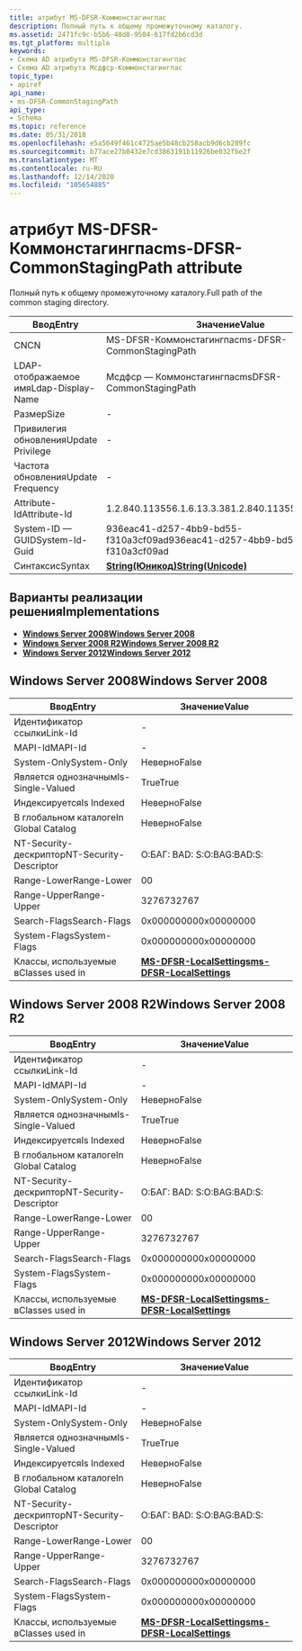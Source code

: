```yaml
---
title: атрибут MS-DFSR-Коммонстагингпас
description: Полный путь к общему промежуточному каталогу.
ms.assetid: 2471fc9c-b5b6-48d8-9504-617fd2b6cd3d
ms.tgt_platform: multiple
keywords:
- Схема AD атрибута MS-DFSR-Коммонстагингпас
- Схема AD атрибута Мсдфср-Коммонстагингпас
topic_type:
- apiref
api_name:
- ms-DFSR-CommonStagingPath
api_type:
- Schema
ms.topic: reference
ms.date: 05/31/2018
ms.openlocfilehash: e5a5649f461c4725ae5b48cb258acb9d6cb289fc
ms.sourcegitcommit: b77ace27b0432e7cd3863191b11926be032fbe2f
ms.translationtype: MT
ms.contentlocale: ru-RU
ms.lasthandoff: 12/14/2020
ms.locfileid: "105654885"
---
```

# <a name="ms-dfsr-commonstagingpath-attribute"></a><span data-ttu-id="e90e9-105">атрибут MS-DFSR-Коммонстагингпас</span><span class="sxs-lookup"><span data-stu-id="e90e9-105">ms-DFSR-CommonStagingPath attribute</span></span>

<span data-ttu-id="e90e9-106">Полный путь к общему промежуточному каталогу.</span><span class="sxs-lookup"><span data-stu-id="e90e9-106">Full path of the common staging directory.</span></span>



| <span data-ttu-id="e90e9-107">Ввод</span><span class="sxs-lookup"><span data-stu-id="e90e9-107">Entry</span></span> | <span data-ttu-id="e90e9-108">Значение</span><span class="sxs-lookup"><span data-stu-id="e90e9-108">Value</span></span> |
|-------------------|---------------------------------------------|
| <span data-ttu-id="e90e9-109">CN</span><span class="sxs-lookup"><span data-stu-id="e90e9-109">CN</span></span>                | <span data-ttu-id="e90e9-110">MS-DFSR-Коммонстагингпас</span><span class="sxs-lookup"><span data-stu-id="e90e9-110">ms-DFSR-CommonStagingPath</span></span>                   |
| <span data-ttu-id="e90e9-111">LDAP-отображаемое имя</span><span class="sxs-lookup"><span data-stu-id="e90e9-111">Ldap-Display-Name</span></span> | <span data-ttu-id="e90e9-112">Мсдфср — Коммонстагингпас</span><span class="sxs-lookup"><span data-stu-id="e90e9-112">msDFSR-CommonStagingPath</span></span>                    |
| <span data-ttu-id="e90e9-113">Размер</span><span class="sxs-lookup"><span data-stu-id="e90e9-113">Size</span></span>              | \-                                          |
| <span data-ttu-id="e90e9-114">Привилегия обновления</span><span class="sxs-lookup"><span data-stu-id="e90e9-114">Update Privilege</span></span>  | \-                                          |
| <span data-ttu-id="e90e9-115">Частота обновления</span><span class="sxs-lookup"><span data-stu-id="e90e9-115">Update Frequency</span></span>  | \-                                          |
| <span data-ttu-id="e90e9-116">Attribute-Id</span><span class="sxs-lookup"><span data-stu-id="e90e9-116">Attribute-Id</span></span>      | <span data-ttu-id="e90e9-117">1.2.840.113556.1.6.13.3.38</span><span class="sxs-lookup"><span data-stu-id="e90e9-117">1.2.840.113556.1.6.13.3.38</span></span>                  |
| <span data-ttu-id="e90e9-118">System-ID — GUID</span><span class="sxs-lookup"><span data-stu-id="e90e9-118">System-Id-Guid</span></span>    | <span data-ttu-id="e90e9-119">936eac41-d257-4bb9-bd55-f310a3cf09ad</span><span class="sxs-lookup"><span data-stu-id="e90e9-119">936eac41-d257-4bb9-bd55-f310a3cf09ad</span></span>        |
| <span data-ttu-id="e90e9-120">Синтаксис</span><span class="sxs-lookup"><span data-stu-id="e90e9-120">Syntax</span></span>            | [<span data-ttu-id="e90e9-121">**String(Юникод)**</span><span class="sxs-lookup"><span data-stu-id="e90e9-121">**String(Unicode)**</span></span>](s-string-unicode.md) |



## <a name="implementations"></a><span data-ttu-id="e90e9-122">Варианты реализации решения</span><span class="sxs-lookup"><span data-stu-id="e90e9-122">Implementations</span></span>

-   [<span data-ttu-id="e90e9-123">**Windows Server 2008**</span><span class="sxs-lookup"><span data-stu-id="e90e9-123">**Windows Server 2008**</span></span>](#windows-server-2008)
-   [<span data-ttu-id="e90e9-124">**Windows Server 2008 R2**</span><span class="sxs-lookup"><span data-stu-id="e90e9-124">**Windows Server 2008 R2**</span></span>](#windows-server-2008-r2)
-   [<span data-ttu-id="e90e9-125">**Windows Server 2012**</span><span class="sxs-lookup"><span data-stu-id="e90e9-125">**Windows Server 2012**</span></span>](#windows-server-2012)

## <a name="windows-server-2008"></a><span data-ttu-id="e90e9-126">Windows Server 2008</span><span class="sxs-lookup"><span data-stu-id="e90e9-126">Windows Server 2008</span></span>



| <span data-ttu-id="e90e9-127">Ввод</span><span class="sxs-lookup"><span data-stu-id="e90e9-127">Entry</span></span> | <span data-ttu-id="e90e9-128">Значение</span><span class="sxs-lookup"><span data-stu-id="e90e9-128">Value</span></span> |
|------------------------|--------------------------------------------------------------------|
| <span data-ttu-id="e90e9-129">Идентификатор ссылки</span><span class="sxs-lookup"><span data-stu-id="e90e9-129">Link-Id</span></span>                | \-                                                                 |
| <span data-ttu-id="e90e9-130">MAPI-Id</span><span class="sxs-lookup"><span data-stu-id="e90e9-130">MAPI-Id</span></span>                | \-                                                                 |
| <span data-ttu-id="e90e9-131">System-Only</span><span class="sxs-lookup"><span data-stu-id="e90e9-131">System-Only</span></span>            | <span data-ttu-id="e90e9-132">Неверно</span><span class="sxs-lookup"><span data-stu-id="e90e9-132">False</span></span>                                                              |
| <span data-ttu-id="e90e9-133">Является однозначным</span><span class="sxs-lookup"><span data-stu-id="e90e9-133">Is-Single-Valued</span></span>       | <span data-ttu-id="e90e9-134">True</span><span class="sxs-lookup"><span data-stu-id="e90e9-134">True</span></span>                                                               |
| <span data-ttu-id="e90e9-135">Индексируется</span><span class="sxs-lookup"><span data-stu-id="e90e9-135">Is Indexed</span></span>             | <span data-ttu-id="e90e9-136">Неверно</span><span class="sxs-lookup"><span data-stu-id="e90e9-136">False</span></span>                                                              |
| <span data-ttu-id="e90e9-137">В глобальном каталоге</span><span class="sxs-lookup"><span data-stu-id="e90e9-137">In Global Catalog</span></span>      | <span data-ttu-id="e90e9-138">Неверно</span><span class="sxs-lookup"><span data-stu-id="e90e9-138">False</span></span>                                                              |
| <span data-ttu-id="e90e9-139">NT-Security-дескриптор</span><span class="sxs-lookup"><span data-stu-id="e90e9-139">NT-Security-Descriptor</span></span> | <span data-ttu-id="e90e9-140">О:БАГ: BAD: S:</span><span class="sxs-lookup"><span data-stu-id="e90e9-140">O:BAG:BAD:S:</span></span>                                                       |
| <span data-ttu-id="e90e9-141">Range-Lower</span><span class="sxs-lookup"><span data-stu-id="e90e9-141">Range-Lower</span></span>            | <span data-ttu-id="e90e9-142">0</span><span class="sxs-lookup"><span data-stu-id="e90e9-142">0</span></span>                                                                  |
| <span data-ttu-id="e90e9-143">Range-Upper</span><span class="sxs-lookup"><span data-stu-id="e90e9-143">Range-Upper</span></span>            | <span data-ttu-id="e90e9-144">32767</span><span class="sxs-lookup"><span data-stu-id="e90e9-144">32767</span></span>                                                              |
| <span data-ttu-id="e90e9-145">Search-Flags</span><span class="sxs-lookup"><span data-stu-id="e90e9-145">Search-Flags</span></span>           | <span data-ttu-id="e90e9-146">0x00000000</span><span class="sxs-lookup"><span data-stu-id="e90e9-146">0x00000000</span></span>                                                         |
| <span data-ttu-id="e90e9-147">System-Flags</span><span class="sxs-lookup"><span data-stu-id="e90e9-147">System-Flags</span></span>           | <span data-ttu-id="e90e9-148">0x00000000</span><span class="sxs-lookup"><span data-stu-id="e90e9-148">0x00000000</span></span>                                                         |
| <span data-ttu-id="e90e9-149">Классы, используемые в</span><span class="sxs-lookup"><span data-stu-id="e90e9-149">Classes used in</span></span>        | [<span data-ttu-id="e90e9-150">**MS-DFSR-LocalSettings**</span><span class="sxs-lookup"><span data-stu-id="e90e9-150">**ms-DFSR-LocalSettings**</span></span>](c-msdfsr-localsettings.md)<br/> |



## <a name="windows-server-2008-r2"></a><span data-ttu-id="e90e9-151">Windows Server 2008 R2</span><span class="sxs-lookup"><span data-stu-id="e90e9-151">Windows Server 2008 R2</span></span>



| <span data-ttu-id="e90e9-152">Ввод</span><span class="sxs-lookup"><span data-stu-id="e90e9-152">Entry</span></span> | <span data-ttu-id="e90e9-153">Значение</span><span class="sxs-lookup"><span data-stu-id="e90e9-153">Value</span></span> |
|------------------------|--------------------------------------------------------------------|
| <span data-ttu-id="e90e9-154">Идентификатор ссылки</span><span class="sxs-lookup"><span data-stu-id="e90e9-154">Link-Id</span></span>                | \-                                                                 |
| <span data-ttu-id="e90e9-155">MAPI-Id</span><span class="sxs-lookup"><span data-stu-id="e90e9-155">MAPI-Id</span></span>                | \-                                                                 |
| <span data-ttu-id="e90e9-156">System-Only</span><span class="sxs-lookup"><span data-stu-id="e90e9-156">System-Only</span></span>            | <span data-ttu-id="e90e9-157">Неверно</span><span class="sxs-lookup"><span data-stu-id="e90e9-157">False</span></span>                                                              |
| <span data-ttu-id="e90e9-158">Является однозначным</span><span class="sxs-lookup"><span data-stu-id="e90e9-158">Is-Single-Valued</span></span>       | <span data-ttu-id="e90e9-159">True</span><span class="sxs-lookup"><span data-stu-id="e90e9-159">True</span></span>                                                               |
| <span data-ttu-id="e90e9-160">Индексируется</span><span class="sxs-lookup"><span data-stu-id="e90e9-160">Is Indexed</span></span>             | <span data-ttu-id="e90e9-161">Неверно</span><span class="sxs-lookup"><span data-stu-id="e90e9-161">False</span></span>                                                              |
| <span data-ttu-id="e90e9-162">В глобальном каталоге</span><span class="sxs-lookup"><span data-stu-id="e90e9-162">In Global Catalog</span></span>      | <span data-ttu-id="e90e9-163">Неверно</span><span class="sxs-lookup"><span data-stu-id="e90e9-163">False</span></span>                                                              |
| <span data-ttu-id="e90e9-164">NT-Security-дескриптор</span><span class="sxs-lookup"><span data-stu-id="e90e9-164">NT-Security-Descriptor</span></span> | <span data-ttu-id="e90e9-165">О:БАГ: BAD: S:</span><span class="sxs-lookup"><span data-stu-id="e90e9-165">O:BAG:BAD:S:</span></span>                                                       |
| <span data-ttu-id="e90e9-166">Range-Lower</span><span class="sxs-lookup"><span data-stu-id="e90e9-166">Range-Lower</span></span>            | <span data-ttu-id="e90e9-167">0</span><span class="sxs-lookup"><span data-stu-id="e90e9-167">0</span></span>                                                                  |
| <span data-ttu-id="e90e9-168">Range-Upper</span><span class="sxs-lookup"><span data-stu-id="e90e9-168">Range-Upper</span></span>            | <span data-ttu-id="e90e9-169">32767</span><span class="sxs-lookup"><span data-stu-id="e90e9-169">32767</span></span>                                                              |
| <span data-ttu-id="e90e9-170">Search-Flags</span><span class="sxs-lookup"><span data-stu-id="e90e9-170">Search-Flags</span></span>           | <span data-ttu-id="e90e9-171">0x00000000</span><span class="sxs-lookup"><span data-stu-id="e90e9-171">0x00000000</span></span>                                                         |
| <span data-ttu-id="e90e9-172">System-Flags</span><span class="sxs-lookup"><span data-stu-id="e90e9-172">System-Flags</span></span>           | <span data-ttu-id="e90e9-173">0x00000000</span><span class="sxs-lookup"><span data-stu-id="e90e9-173">0x00000000</span></span>                                                         |
| <span data-ttu-id="e90e9-174">Классы, используемые в</span><span class="sxs-lookup"><span data-stu-id="e90e9-174">Classes used in</span></span>        | [<span data-ttu-id="e90e9-175">**MS-DFSR-LocalSettings**</span><span class="sxs-lookup"><span data-stu-id="e90e9-175">**ms-DFSR-LocalSettings**</span></span>](c-msdfsr-localsettings.md)<br/> |



## <a name="windows-server-2012"></a><span data-ttu-id="e90e9-176">Windows Server 2012</span><span class="sxs-lookup"><span data-stu-id="e90e9-176">Windows Server 2012</span></span>



| <span data-ttu-id="e90e9-177">Ввод</span><span class="sxs-lookup"><span data-stu-id="e90e9-177">Entry</span></span> | <span data-ttu-id="e90e9-178">Значение</span><span class="sxs-lookup"><span data-stu-id="e90e9-178">Value</span></span> |
|------------------------|--------------------------------------------------------------------|
| <span data-ttu-id="e90e9-179">Идентификатор ссылки</span><span class="sxs-lookup"><span data-stu-id="e90e9-179">Link-Id</span></span>                | \-                                                                 |
| <span data-ttu-id="e90e9-180">MAPI-Id</span><span class="sxs-lookup"><span data-stu-id="e90e9-180">MAPI-Id</span></span>                | \-                                                                 |
| <span data-ttu-id="e90e9-181">System-Only</span><span class="sxs-lookup"><span data-stu-id="e90e9-181">System-Only</span></span>            | <span data-ttu-id="e90e9-182">Неверно</span><span class="sxs-lookup"><span data-stu-id="e90e9-182">False</span></span>                                                              |
| <span data-ttu-id="e90e9-183">Является однозначным</span><span class="sxs-lookup"><span data-stu-id="e90e9-183">Is-Single-Valued</span></span>       | <span data-ttu-id="e90e9-184">True</span><span class="sxs-lookup"><span data-stu-id="e90e9-184">True</span></span>                                                               |
| <span data-ttu-id="e90e9-185">Индексируется</span><span class="sxs-lookup"><span data-stu-id="e90e9-185">Is Indexed</span></span>             | <span data-ttu-id="e90e9-186">Неверно</span><span class="sxs-lookup"><span data-stu-id="e90e9-186">False</span></span>                                                              |
| <span data-ttu-id="e90e9-187">В глобальном каталоге</span><span class="sxs-lookup"><span data-stu-id="e90e9-187">In Global Catalog</span></span>      | <span data-ttu-id="e90e9-188">Неверно</span><span class="sxs-lookup"><span data-stu-id="e90e9-188">False</span></span>                                                              |
| <span data-ttu-id="e90e9-189">NT-Security-дескриптор</span><span class="sxs-lookup"><span data-stu-id="e90e9-189">NT-Security-Descriptor</span></span> | <span data-ttu-id="e90e9-190">О:БАГ: BAD: S:</span><span class="sxs-lookup"><span data-stu-id="e90e9-190">O:BAG:BAD:S:</span></span>                                                       |
| <span data-ttu-id="e90e9-191">Range-Lower</span><span class="sxs-lookup"><span data-stu-id="e90e9-191">Range-Lower</span></span>            | <span data-ttu-id="e90e9-192">0</span><span class="sxs-lookup"><span data-stu-id="e90e9-192">0</span></span>                                                                  |
| <span data-ttu-id="e90e9-193">Range-Upper</span><span class="sxs-lookup"><span data-stu-id="e90e9-193">Range-Upper</span></span>            | <span data-ttu-id="e90e9-194">32767</span><span class="sxs-lookup"><span data-stu-id="e90e9-194">32767</span></span>                                                              |
| <span data-ttu-id="e90e9-195">Search-Flags</span><span class="sxs-lookup"><span data-stu-id="e90e9-195">Search-Flags</span></span>           | <span data-ttu-id="e90e9-196">0x00000000</span><span class="sxs-lookup"><span data-stu-id="e90e9-196">0x00000000</span></span>                                                         |
| <span data-ttu-id="e90e9-197">System-Flags</span><span class="sxs-lookup"><span data-stu-id="e90e9-197">System-Flags</span></span>           | <span data-ttu-id="e90e9-198">0x00000000</span><span class="sxs-lookup"><span data-stu-id="e90e9-198">0x00000000</span></span>                                                         |
| <span data-ttu-id="e90e9-199">Классы, используемые в</span><span class="sxs-lookup"><span data-stu-id="e90e9-199">Classes used in</span></span>        | [<span data-ttu-id="e90e9-200">**MS-DFSR-LocalSettings**</span><span class="sxs-lookup"><span data-stu-id="e90e9-200">**ms-DFSR-LocalSettings**</span></span>](c-msdfsr-localsettings.md)<br/> |



 

 






